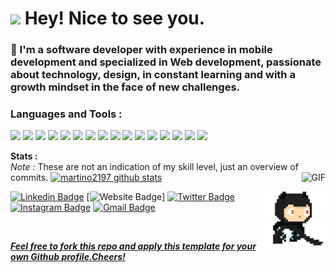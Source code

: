 <h1><img src="https://emojis.slackmojis.com/emojis/images/1531849430/4246/blob-sunglasses.gif?1531849430" width="30"/> Hey! Nice to see you.</h1>

<h3>👋 I'm a software developer with experience in mobile development and specialized in Web development, passionate about technology, design, in constant learning and with a growth mindset in the face of new challenges.</h3>

<h3>Languages and Tools :</h3>
<code><img height="30" src="https://img.shields.io/badge/HTML5-E34F26?style=for-the-badge&logo=html5&logoColor=white"></code>
<code><img height="30" src="https://img.shields.io/badge/CSS3-1572B6?style=for-the-badge&logo=css3&logoColor=white"></code>
<code><img height="30" src="https://img.shields.io/badge/JavaScript-323330?style=for-the-badge&logo=javascript&logoColor=F7DF1E"></code>
<code><img height="30" src="https://img.shields.io/badge/React-20232A?style=for-the-badge&logo=react&logoColor=61DAFB"></code>
<code><img height="30" src="https://img.shields.io/badge/npm-CB3837?style=for-the-badge&logo=npm&logoColor=white"></code>
<code><img height="30" src="https://img.shields.io/badge/styled--components-DB7093?style=for-the-badge&logo=styled-components&logoColor=white"></code>
<code><img height="30" src="https://img.shields.io/badge/Redux-593D88?style=for-the-badge&logo=redux&logoColor=white"></code>
<code><img height="30" src="https://img.shields.io/badge/React_Router-CA4245?style=for-the-badge&logo=react-router&logoColor=white"></code>
<code><img height="30" src="https://img.shields.io/badge/GraphQl-E10098?style=for-the-badge&logo=graphql&logoColor=white"></code>
<code><img height="30" src="https://img.shields.io/badge/next.js-000000?style=for-the-badge&logo=nextdotjs&logoColor=white"></code>
<code><img height="30" src="https://img.shields.io/badge/Git-F05032?style=for-the-badge&logo=git&logoColor=white"></code>
<code><img height="30" src="https://img.shields.io/badge/Digital_Ocean-0080FF?style=for-the-badge&logo=DigitalOcean&logoColor=white"></code>
<code><img height="30" src="https://img.shields.io/badge/Python-FFD43B?style=for-the-badge&logo=python&logoColor=darkgreen"></code>
<code><img height="30" src="https://img.shields.io/badge/TypeScript-007ACC?style=for-the-badge&logo=typescript&logoColor=white"></code>
<code><img height="30" src="https://img.shields.io/badge/Swift-FA7343?style=for-the-badge&logo=swift&logoColor=white"></code>
<code><img height="30" src="https://img.shields.io/badge/Git-F05032?style=for-the-badge&logo=git&logoColor=white"></code>


**Stats :**
<br>
<i> Note :</i>  These are not an indication of my skill level, just an overview of commits.
<img align="right" alt="GIF" src="https://1.bp.blogspot.com/-OwPXdU19Zzk/XOrNGmis8DI/AAAAAAAAAHs/ZeVfUtui8rQkxUYrvFJ_EE-H40fBeNPBgCEwYBhgL/s400/tenor%2B%252827%2529.gif" />
[![martino2197 github stats](https://github-readme-stats.vercel.app/api?username=martino2197)](https://github.com/martino2197/github-readme-stats)



  <img align="right" src="https://github.com/yashagrawal300/yashagrawal300/blob/master/github.gif" width=100>

[![Linkedin Badge](https://img.shields.io/badge/-lmartinmaceda-blue?style=flat&logo=Linkedin&logoColor=white&link=https://www.linkedin.com/in/lmartinmaceda/)](https://www.linkedin.com/in/lmartinmaceda)
[![Website Badge](https://img.shields.io/badge/-martino2197.github.io-47CCCC?style=flat&logo=Google-Chrome&logoColor=white&link=https:https://godslayer201.github.io/)]
[![Twitter Badge](https://img.shields.io/badge/-@lmartin_maceda-1ca0f1?style=flat&labelColor=1ca0f1&logo=twitter&logoColor=white&link=https://mobile.twitter.com/lmartin_maceda)](https://mobile.twitter.com/lmartin_maceda)
[![Instagram Badge](https://img.shields.io/badge/-@lmartin_maceda-purple?style=flat&logo=instagram&logoColor=white&link=https:https://www.instagram.com/lmartin_maceda/)](https://www.instagram.com/lmartin_maceda/)
[![Gmail Badge](https://img.shields.io/badge/-luis.martin.maceda-c14438?style=flat&logo=Gmail&logoColor=white&link=mailto:luis.martin.maceda@gmail.com)](mailto:luis.martin.maceda@gmail.com)
<br>

<br>

<p align="center"> 


<u><i><b> Feel free to fork this repo and apply this template for your own Github profile.Cheers!</i></b></u>
